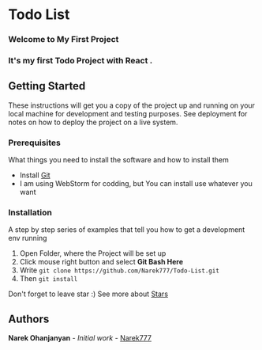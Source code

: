 <!-- Heading -->
# Todo List

<!-- Introduction -->
<!-- Strong Text -->
### Welcome to My First Project
### It's my first Todo Project with **React** . 


## Getting Started
These instructions will get you a copy of the project up and running on your local machine for development and testing purposes. See deployment for notes on how to deploy the project on a live system.

### Prerequisites

What things you need to install the software and how to install them


* Install [Git](https://git-scm.com/downloads)
* I am using WebStorm for codding, but You can install use whatever you want


### Installation

  A step by step series of examples that tell you how to get a development env running

1. Open Folder, where the Project will be set up
1. Click mouse right button and select **Git Bash Here**
1. Write ``` git clone https://github.com/Narek777/Todo-List.git ```
1. Then ``` git install ```

 Don't forget to leave star :) See more about [Stars](https://help.github.com/articles/about-stars/)

## Authors

**Narek Ohanjanyan** - *Initial work* - [Narek777](https://github.com/Narek777)
